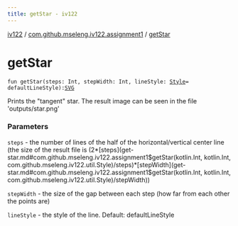 ```yaml
---
title: getStar - iv122
---
```


[iv122](../index.md) / [com.github.mseleng.iv122.assignment1](index.md) / [getStar](.)

# getStar

`fun getStar(steps: Int, stepWidth: Int, lineStyle: `[`Style`](../com.github.mseleng.iv122.util/-style/index.md)` = defaultLineStyle): `[`SVG`](../com.github.mseleng.iv122.util/-s-v-g/index.md)

Prints the "tangent" star. The result image can be seen in the file 'outputs/star.png'

### Parameters

`steps` - the number of lines of the half of the horizontal/vertical center line (the size of the result file is (2*[steps](get-star.md#com.github.mseleng.iv122.assignment1$getStar(kotlin.Int, kotlin.Int, com.github.mseleng.iv122.util.Style)/steps)*[stepWidth](get-star.md#com.github.mseleng.iv122.assignment1$getStar(kotlin.Int, kotlin.Int, com.github.mseleng.iv122.util.Style)/stepWidth))

`stepWidth` - the size of the gap between each step (how far from each other the points are)

`lineStyle` - the style of the line. Default: defaultLineStyle